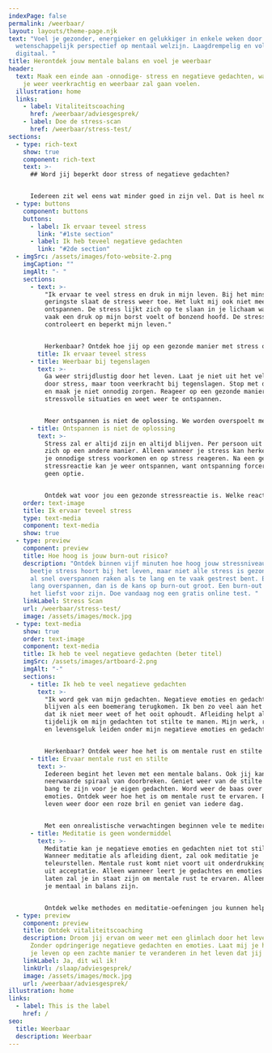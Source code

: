 ```yaml
---
indexPage: false
permalink: /weerbaar/
layout: layouts/theme-page.njk
text: "Voel je gezonder, energieker en gelukkiger in enkele weken door een uniek
  wetenschappelijk perspectief op mentaal welzijn. Laagdrempelig en volledig
  digitaal. "
title: Herontdek jouw mentale balans en voel je weerbaar
header:
  text: Maak een einde aan -onnodige- stress en negatieve gedachten, waardoor jij
    je weer veerkrachtig en weerbaar zal gaan voelen.
  illustration: home
  links:
    - label: Vitaliteitscoaching
      href: /weerbaar/adviesgesprek/
    - label: Doe de stress-scan
      href: /weerbaar/stress-test/
sections:
  - type: rich-text
    show: true
    component: rich-text
    text: >-
      ## Word jij beperkt door stress of negatieve gedachten?


      Iedereen zit wel eens wat minder goed in zijn vel. Dat is heel normaal. Als je daar last van hebt, kan dat best vervelend zijn. Zeker als het te lang aanhoudt. Stress hoort bij het leven, maar wanneer het te veel wordt kan het je leven in zijn grip houden. Naast te veel zorgen en stress kunnen negatieve emoties en gedachten overdreven vaak je aandacht grijpen. Ook negatieve emoties en gedachten horen bij het leven, maar wanneer je erdoor geteisterd wordt gaat het te ver. Ervaar jij te veel stress of heb je te veel negatieve gedachten?
  - type: buttons
    component: buttons
    buttons:
      - label: Ik ervaar teveel stress
        link: "#1ste section"
      - label: Ik heb teveel negatieve gedachten
        link: "#2de section"
  - imgSrc: /assets/images/foto-website-2.png
    imgCaption: ""
    imgAlt: "- "
    sections:
      - text: >-
          "Ik ervaar te veel stress en druk in mijn leven. Bij het minst of
          geringste slaat de stress weer toe. Het lukt mij ook niet meer om te
          ontspannen. De stress lijkt zich op te slaan in je lichaam waardoor je
          vaak een druk op mijn borst voelt of bonzend hoofd. De stress
          controleert en beperkt mijn leven."


          Herkenbaar? Ontdek hoe jij op een gezonde manier met stress om kan gaan. Neem de touwtjes weer in handen en laat je leven niet leiden door stress.
        title: Ik ervaar teveel stress
      - title: Weerbaar bij tegenslagen
        text: >-
          Ga weer strijdlustig door het leven. Laat je niet uit het veld slaan
          door stress, maar toon veerkracht bij tegenslagen. Stop met doemdenken
          en maak je niet onnodig zorgen. Reageer op een gezonde manier op
          stressvolle situaties en weet weer te ontspannen.  


          Meer ontspannen is niet de oplossing. We worden overspoelt met manieren om te ontspannen, maar op een of andere manier werken ze niet.
      - title: Ontspannen is niet de oplossing
        text: >-
          Stress zal er altijd zijn en altijd blijven. Per persoon uit stress
          zich op een andere manier. Alleen wanneer je stress kan herkennen kan
          je onnodige stress voorkomen en op stress reageren. Na een gezonde
          stressreactie kan je weer ontspannen, want ontspanning forceren is
          geen optie. 


          Ontdek wat voor jou een gezonde stressreactie is. Welke reactie jij nodig hebt. Voorkom onnodige stress door te anticiperen op het onvoorspelbare.
    order: text-image
    title: Ik ervaar teveel stress
    type: text-media
    component: text-media
    show: true
  - type: preview
    component: preview
    title: Hoe hoog is jouw burn-out risico?
    description: "Ontdek binnen vijf minuten hoe hoog jouw stressniveau is. Een
      beetje stress hoort bij het leven, maar niet alle stress is gezond. Je kan
      al snel overspannen raken als te lang en te vaak gestrest bent. Ben je te
      lang overspannen, dan is de kans op burn-out groot. Een burn-out wil je
      het liefst voor zijn. Doe vandaag nog een gratis online test. "
    linkLabel: Stress Scan
    url: /weerbaar/stress-test/
    image: /assets/images/mock.jpg
  - type: text-media
    show: true
    order: text-image
    component: text-media
    title: Ik heb te veel negatieve gedachten (beter titel)
    imgSrc: /assets/images/artboard-2.png
    imgAlt: "-"
    sections:
      - title: Ik heb te veel negatieve gedachten
        text: >-
          "Ik word gek van mijn gedachten. Negatieve emoties en gedachten
          blijven als een boemerang terugkomen. Ik ben zo veel aan het piekeren
          dat ik niet meer weet of het ooit ophoudt. Afleiding helpt allen
          tijdelijk om mijn gedachten tot stilte te manen. Mijn werk, relaties
          en levensgeluk leiden onder mijn negatieve emoties en gedachten."


          Herkenbaar? Ontdek weer hoe het is om mentale rust en stilte te ervaren. Laat je niet teisteren door je negatieve gedachten.
      - title: Ervaar mentale rust en stilte
        text: >-
          Iedereen begint het leven met een mentale balans. Ook jij kan de
          neerwaarde spiraal van doorbreken. Geniet weer van de stilte zonder
          bang te zijn voor je eigen gedachten. Word weer de baas over je eigen
          emoties. Ontdek weer hoe het is om mentale rust te ervaren. Bekijk het
          leven weer door een roze bril en geniet van iedere dag. 


          Met een onrealistische verwachtingen beginnen vele te mediteren. Op zoek naar een verborgen zelf of een oefening die je emoties en gedachten uit zet.
      - title: Meditatie is geen wondermiddel
        text: >-
          Meditatie kan je negatieve emoties en gedachten niet tot stilte manen.
          Wanneer meditatie als afleiding dient, zal ook meditatie je
          teleurstellen. Mentale rust komt niet voort uit onderdrukking, maar
          uit acceptatie. Alleen wanneer leert je gedachtes en emoties toe te
          laten zal je in staat zijn om mentale rust te ervaren. Alleen dan zal
          je mentaal in balans zijn. 


          Ontdek welke methodes en meditatie-oefeningen jou kunnen helpen op weg naar mentale balans.
  - type: preview
    component: preview
    title: Ontdek vitaliteitscoaching
    description: Droom jij ervan om weer met een glimlach door het leven te gaan.
      Zonder opdringerige negatieve gedachten en emoties. Laat mij je helpen om
      je leven op een zachte manier te veranderen in het leven dat jij verdient.
    linkLabel: Ja, dit wil ik!
    linkUrl: /slaap/adviesgesprek/
    image: /assets/images/mock.jpg
    url: /weerbaar/adviesgesprek/
illustration: home
links:
  - label: This is the label
    href: /
seo:
  title: Weerbaar
  description: Weerbaar
---
```

